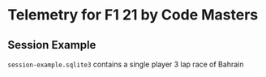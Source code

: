 # Telemetry for F1 21 by Code Masters

## Session Example

`session-example.sqlite3` contains a single player 3 lap race of Bahrain
